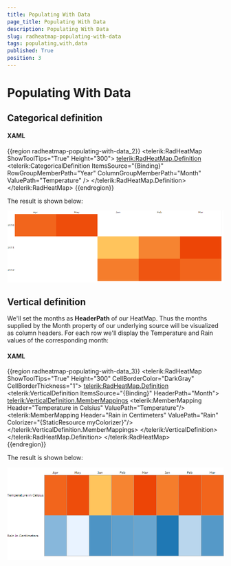 ```yaml
---
title: Populating With Data
page_title: Populating With Data
description: Populating With Data
slug: radheatmap-populating-with-data
tags: populating,with,data
published: True
position: 3
---
```


# Populating With Data



## Categorical definition

#### __XAML__

{{region radheatmap-populating-with-data_2}}
	<telerik:RadHeatMap ShowToolTips="True" Height="300">
	    <telerik:RadHeatMap.Definition>
	        <telerik:CategoricalDefinition ItemsSource="{Binding}" 
	                                    RowGroupMemberPath="Year" 
	                                    ColumnGroupMemberPath="Month" 
	                                    ValuePath="Temperature" />
	    </telerik:RadHeatMap.Definition>
	</telerik:RadHeatMap>
	{{endregion}}



The result is shown below:

![](images/RadHeatMap_databinding_01.PNG)

## Vertical definition

We'll set the months as __HeaderPath__ of our HeatMap. Thus the months supplied by the Month property of our underlying source will be visualized as column headers. For each row we'll display the Temperature and Rain values of the corresponding month:
		

#### __XAML__

{{region radheatmap-populating-with-data_3}}
	<telerik:RadHeatMap ShowToolTips="True" Height="300" CellBorderColor="DarkGray" CellBorderThickness="1"> 
	    <telerik:RadHeatMap.Definition>
	        <telerik:VerticalDefinition ItemsSource="{Binding}" HeaderPath="Month">
	            <telerik:VerticalDefinition.MemberMappings>
	                <telerik:MemberMapping Header="Temperature in Celsius" ValuePath="Temperature"/>
	                <telerik:MemberMapping Header="Rain in Centimeters" ValuePath="Rain"
	                                        Colorizer="{StaticResource myColorizer}"/>
	            </telerik:VerticalDefinition.MemberMappings>
	        </telerik:VerticalDefinition>
	    </telerik:RadHeatMap.Definition>
	</telerik:RadHeatMap>							
	{{endregion}}



The result is shown below:

![Rad Heat Map databinding 02](images/RadHeatMap_databinding_02.PNG)
